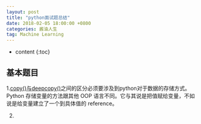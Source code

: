 ```yaml
---
layout: post
title: "python面试题总结"
date: 2018-02-05 18:00:00 +0800 
categories: 酱油人生
tag: Machine Learning
---
```

* content
{:toc}

## 基本题目
1.[copy()与deepcopy()](http://bbs.pinggu.org/thread-5249631-1-1.html)之间的区分必须要涉及到python对于数据的存储方式。Python 存储变量的方法跟其他 OOP 语言不同。它与其说是把值赋给变量，不如说是给变量建立了一个到具体值的 reference。

2.